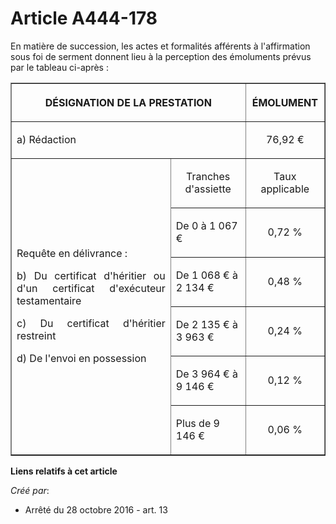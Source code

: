 # Article A444-178

En matière de succession, les actes et formalités afférents à  l'affirmation sous foi de serment donnent lieu à la perception
des  émoluments prévus par le tableau ci-après : 

<table border="1">
    <tbody>
      <tr>
        <th colspan="2">

DÉSIGNATION DE LA PRESTATION 

</th>
        <th>

ÉMOLUMENT 

</th>
      </tr>
      <tr>
        <td align="left" colspan="2" valign="middle">

a) Rédaction 

</td>
        <td align="center" valign="middle">

76,92 € 

</td>
      </tr>
      <tr>
        <td align="justify" rowspan="6" valign="middle">

Requête en délivrance : 

b) Du certificat d'héritier ou d'un certificat d'exécuteur testamentaire 

c) Du certificat d'héritier restreint 

d) De l'envoi en possession 

</td>
        <td align="center" valign="middle">

Tranches d'assiette 

</td>
        <td align="center" valign="middle">

Taux applicable 

</td>
      </tr>
      <tr>
        <td align="left" valign="middle">

De 0 à 1 067 € 

</td>
        <td align="center" valign="middle">

0,72 % 

</td>
      </tr>
      <tr>
        <td align="left" valign="middle">

De 1 068 € à 2 134 € 

</td>
        <td align="center" valign="middle">

0,48 % 

</td>
      </tr>
      <tr>
        <td align="left" valign="middle">

De 2 135 € à 3 963 € 

</td>
        <td align="center" valign="middle">

0,24 % 

</td>
      </tr>
      <tr>
        <td align="left" valign="middle">

De 3 964 € à 9 146 € 

</td>
        <td align="center" valign="middle">

0,12 % 

</td>
      </tr>
      <tr>
        <td align="left" valign="middle">

Plus de 9 146 € 

</td>
        <td align="center" valign="middle">

0,06 % </td>
      </tr>
    </tbody>
  </table>

**Liens relatifs à cet article**

_Créé par_:

  - Arrêté du 28 octobre 2016 - art. 13
